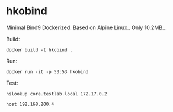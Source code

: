 # hkobind
Minimal Bind9 Dockerized. Based on Alpine Linux.. Only 10.2MB...


Build: 

	docker build -t hkobind .
	
Run: 

	docker run -it -p 53:53 hkobind

Test: 

	nslookup core.testlab.local 172.17.0.2

	host 192.168.200.4
